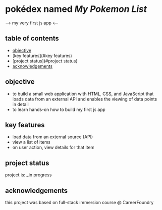 #  pokédex  named *My Pokemon List*
--> my very first js app <--

## table of contents
* [objective](#objective)
* [key features](#key features)
* [project status](#project status)
* [acknowledgements](#acknowledgements)

## objective
- to build a small web application with HTML, CSS, and JavaScript that loads
data from an external API and enables the viewing of data points in detail
- to learn hands-on how to build my first js app

## key features
- load data from an external source (API)
- view a list of items
- on user action, view details for that item

## project status
project is: _in progress

## acknowledgements
this project was based on full-stack immersion course @ CareerFoundry
